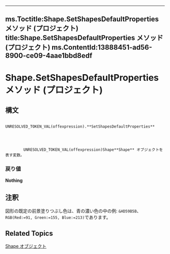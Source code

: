 
---
ms.Toctitle:Shape.SetShapesDefaultProperties メソッド (プロジェクト)
title:Shape.SetShapesDefaultProperties メソッド (プロジェクト)
ms.ContentId:13888451-ad56-8900-ce09-4aae1bbd8edf
---
# Shape.SetShapesDefaultProperties メソッド (プロジェクト)





## 構文

            UNRESOLVED_TOKEN_VAL(offexpression).**SetShapesDefaultProperties**




            UNRESOLVED_TOKEN_VAL(offexpression)Shape**Shape** オブジェクトを表す変数。

### 戻り値
**Nothing**





## 注釈
図形の既定の前景塗りつぶし色は、青の濃い色の中の例: `&HD59B5B`、 `RGB(Red:=91, Green:=155, Blue:=213)`であります。



## Related Topics

[Shape オブジェクト](d2b32bcd-5595-a4a7-9772-feb25fd0103a.md)




